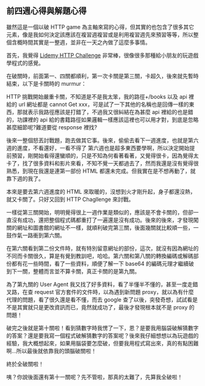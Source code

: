 ## 前四週心得與解題心得

雖然這是一個以破 HTTP game 為主軸來寫的心得，但其實的也包含了很多其它元素，像是我如何決定該應該在複習週複習或是利用複習週先來預習等等，所以整個含概時間其實是一整週，並非在一天之內做了這麼多事情。

首先，我覺得 [Lidemy HTTP Challenge](https://lidemy-http-challenge.herokuapp.com/start) 非常棒，很像很多那種給小朋友的玩遊戲學程式的感覺。

在破關時，前面第一、四關都順利，第一次卡關是第三關，卡超久，後來就先暫時結束，以下是卡關時的 murmur：

HTTP 挑戰開始嚴重卡關，不知道是不是我太笨，我的路徑+/books 以及 api 裡給的 url 網址都是 cannot Get xxx，可是試了一下其他的名稱也是回傳一樣的東西，那就表示我路徑應該是打錯了，不過我又很糾結在為甚麼 api 裡給的也是錯的，功課裡的 api 給的書籍路徑如果邏輯一樣應該這裡也可以用才對，到底是忽略甚麼細節呢?難道要從 response 裡找?

後來一整個怒丟討戰題，跑去做其它事。後來，偷偷去看下一週進度，也就是第六週的進度，不看還好，一看不得了 第六週也是超多東西要學啊，所以決定開始提前預習，剛開始看得還蠻順的，只是不知為何看著看著，又覺得很卡，因為覺得太卡了，找了很多資料和影片來看，不知不覺一天都過去了，然而我還是沒有覺得很熟悉，到現在我還是連第一部份 HTML 都還未完成。但我實在是不想再動了，就靠下週的我了。

本來是要去第六週進度的 HTML 來取暖的，沒想到火才剛升起，身子都還沒熱，就又卡關了。只好又回到 HTTP Chagllenge 來討戰。

一樣從第三關開始，明明覺得很上一週作業是類似的，應該是不會卡關的，但卻一直沒有成功，還把整個程式碼都重打了一遍還是沒有成功。後來的後來，才發現闖關的網址和圖書館的網址不一樣，就順利破完第三關，後面幾關就比較順一些，一鼓作氣一路衝到第六關。

在第六關看到第二份文件時，就有特別留意網址的部份，這次，就沒有因為網址的不同而卡關很久，算是有覺到教訓吧，哈哈。第六關和第八關的轉換編碼或解碼部份都有花一些時間，看了一些資料，順便了解一下 base64 的編碼元理才繼續破到下一關，整體而言並不算卡關，真正卡關的是第九關。

為了第九關的 User Agent 我又找了好多資料，看了半懂半不懂的，甚至一度走錯叉路，在查 request 官方套件的文件時，以為遇到新問題 proxy，就以為有什麼代理的問題，看了很久還是看不懂，而去 google 查了以後，突發奇想，試試看是不是其實就只是更改資訊而已，竟然就成功了，最後才發現根本就不是 proxy 的問題！

破完之後就是第十關啦！看到猜數字時我愣了一下，恩？是要我用腦袋破解猜數字的答案？還是要我寫一個程式破解猜數字的答案呢？後來我仔細想想以為玩遊戲的經驗，我大概想起來，如果用腦袋要怎麼破，但要我用程式寫出來，真的有點困難啊…所以最後就依靠我的頭腦破關啦！

終於全破關啦！


咦？你說後面還有第十一關呢？先不管啦，那真的太難了，先算我全破啦！


